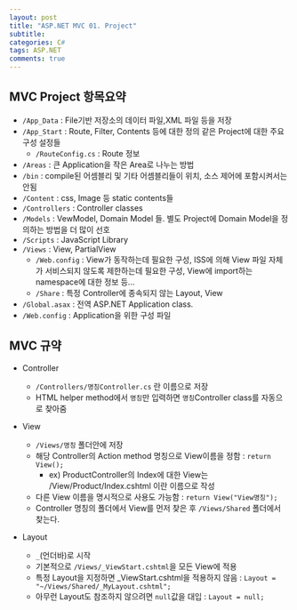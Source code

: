 ```yaml
---
layout: post
title: "ASP.NET MVC 01. Project"
subtitle:  
categories: C#
tags: ASP.NET
comments: true
---
```


## MVC Project 항목요약

- `/App_Data` : File기반 저장소의 데이터 파일,XML 파일 등을 저장
- `/App_Start` : Route, Filter, Contents 등에 대한 정의 같은 Project에 대한 주요 구성 설정들
  - `/RouteConfig.cs` : Route 정보 
- `/Areas` : 큰 Application을 작은 Area로 나누는 방법
- `/bin` : compile된 어셈블리 및 기타 어셈블리들이 위치, 소스 제어에 포함시켜서는 안됨
- `/Content` : css, Image 등 static contents들
- `/Controllers` : Controller classes
- `/Models` : VewModel, Domain Model 들. 별도 Project에 Domain Model을 정의하는 방법을 더 많이 선호
- `/Scripts` : JavaScript Library
- `/Views` : View, PartialView
  - `/Web.config` : View가 동작하는데 필요한 구성, ISS에 의해 View 파일 자체가 서비스되지 않도록 제한하는데 필요한 구성, View에 import하는 namespace에 대한 정보 등...
  - `/Share` : 특정 Controller에 종속되지 않는 Layout, View
- `/Global.asax` : 전역 ASP.NET Application class.
- `/Web.config` : Application을 위한 구성 파일

## MVC 규약

- Controller
  - `/Controllers/명칭Controller.cs` 란 이름으로 저장
  - HTML helper method에서 `명칭`만 입력하면 `명칭`Controller class를 자동으로 찾아줌

- View
  - `/Views/명칭` 폴더안에 저장
  - 해당 Controller의 Action method 명칭으로 View이름을 정함 : `return View();`
    - ex) ProductController의 Index에 대한 View는 /View/Product/Index.cshtml 이란 이름으로 작성
  - 다른 View 이름을 명시적으로 사용도 가능함 : `return View("View명칭");`
  - Controller 명칭의 폴더에서 View를 먼저 찾은 후 `/Views/Shared` 폴더에서 찾는다.

- Layout
  - `_`(언더바)로 시작
  - 기본적으로 `/Views/_ViewStart.cshtml`을 모든 View에 적용
  - 특정 Layout을 지정하면 _ViewStart.cshtml을 적용하지 않음 : `Layout = "~/Views/Shared/_MyLayout.cshtml";`
  - 아무런 Layout도 참조하지 않으려면 `null`값을 대입 : `Layout = null;`
